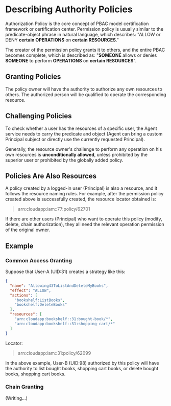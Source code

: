 # Describing Authority Policies

Authorization Policy is the core concept of PBAC model certification framework or certification center. Permission
policy is usually similar to the predicate-object phrase in natural language, which describes: "ALLOW or DENY **certain
OPERATIONS** on **certain RESOURCES**."

The creator of the permission policy grants it to others, and the entire PBAC becomes complete, which is described
as: "**SOMEONE** allows or denies **SOMEONE** to perform **OPERATIONS** on **certain RESOURCES**".

## Granting Policies

The policy owner will have the authority to authorize any own resources to others.
The authorized person will be qualified to operate the corresponding resource.

## Challenging Policies

To check whether a user has the resources of a specific user, the Agent service 
needs to carry the predicate and object (Agent can bring a custom Principal subject
or directly use the currently requested Principal).

Generally, the resource owner's challenge to perform any operation on his own resources
is **unconditionally allowed**, unless prohibited by the superior user or prohibited by
the globally added policy.

## Policies Are Also Resources

A policy created by a logged-in user (Principal) is also a resource, and it follows the
resource naming rules. For example, after the permission policy created above is successfully
created, the resource locator obtained is:

> arn:cloudapp:iam::77:policy/62701

If there are other users (Principal) who want to operate this policy (modify, delete, chain authorization),
they all need the relevant operation permission of the original owner.


## Example

### Common Access Granting

Suppose that User-A (UID:31) creates a strategy like this:

```json
{
  "name": "Allowing43ToListAndDeleteMyBooks",
  "effect": "ALLOW",
  "actions": [
    "bookshelf:ListBooks",
    "bookshelf:DeleteBooks"
  ],
  "resources": [
    "arn:cloudapp:bookshelf::31:bought-book/*",
    "arn:cloudapp:bookshelf::31:shopping-cart/*"
  ]
}
```

Locator:

> arn:cloudapp:iam::31:policy/62099

In the above example, User-B (UID:98) authorized by this policy will have the authority to list bought books,
shopping cart books, or delete bought books, shopping cart books.

### Chain Granting

(Writing...)
